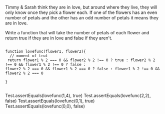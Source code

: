 Timmy & Sarah think they are in love, but around where they live, they will only know once they pick a flower each. If one of the flowers has an even number of petals and the other has an odd number of petals it means they are in love.

Write a function that will take the number of petals of each flower and return true if they are in love and false if they aren't.




```

function lovefunc(flower1, flower2){
  // moment of trut
 return flower1 % 2 === 0 && flower2 % 2 !== 0 ? true : flower2 % 2 !== 0 && flower1 % 2 !== 0 ? false :  
flower2 % 2 === 0 && flower1 % 2 === 0 ? false : flower1 % 2 !== 0 && flower2 % 2 === 0

}


```


Test.assertEquals(lovefunc(1,4), true)
Test.assertEquals(lovefunc(2,2), false)
Test.assertEquals(lovefunc(0,1), true)
Test.assertEquals(lovefunc(0,0), false)

